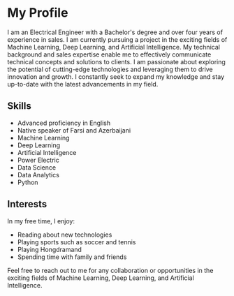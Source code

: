 # My Profile

I am an Electrical Engineer with a Bachelor's degree and over four years of experience in sales. I am currently pursuing a project in the exciting fields of Machine Learning, Deep Learning, and Artificial Intelligence. My technical background and sales expertise enable me to effectively communicate technical concepts and solutions to clients. I am passionate about exploring the potential of cutting-edge technologies and leveraging them to drive innovation and growth. I constantly seek to expand my knowledge and stay up-to-date with the latest advancements in my field.

## Skills

- Advanced proficiency in English
- Native speaker of Farsi and Azerbaijani
- Machine Learning
- Deep Learning
- Artificial Intelligence
- Power Electric
- Data Science
- Data Analytics
- Python

## Interests

In my free time, I enjoy:
- Reading about new technologies
- Playing sports such as soccer and tennis
- Playing Hongdramand
- Spending time with family and friends

Feel free to reach out to me for any collaboration or opportunities in the exciting fields of Machine Learning, Deep Learning, and Artificial Intelligence.

